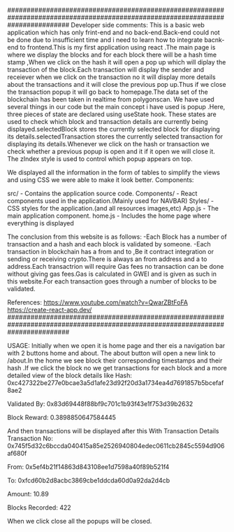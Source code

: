 
################################################################################################################################
Developer side comments:
This is a basic web application which has only frint-end and no back-end.Back-end could not be done due to insufficient time and i need to learn how to integrate bacnk-end to frontend.This is my first application using react .The main page is where we display the blocks and for each block there will be a hash time stamp ,When we click on the hash it will open a pop up which will diplay the transaction of the block.Each transaction will display the sender and receiever when we click on the transaction no it will display more details about the transactions and it will close the previous pop up.Thus if we close the transaction popup it will go back to homepage.The data set of the blockchain has been taken in realtime from polygonscan.
We have used several things in our code but the main concept i have used is popup .Here, three pieces of state are declared using  useState hook. These states are used to check which block and transaction details are currently being displayed.selectedBlock stores the currently selected block for displaying its details.selectedTransaction stores the currently selected transaction for displaying its details.Whenever we click on the hash or transaction we check whether a previous popup is open and it if it open we will close it. The zIndex style is used to control which popup appears on top.

We displayed all the information in the form of tables to simplify the views and using CSS we were able to make it look better.
Components:

src/ - Contains the application source code.
Components/ - React components used in the application.(Mainly used for NAVBAR)
Styles/ - CSS styles for the application.(and all resources images,etc)
App.js - The main application component.
home.js - Includes the home page where everything is displayed


The conclusion from this website is as follows:
-Each Block has a number of transaction and a hash and each block is validated by someone.
-Each transaction in blockchain has a from and to ,Be it contract integration or sending or receiving crypto.There is always an from address and a to address.Each transactrion will require Gas fees no transaction can be done without giving gas fees.Gas is calculated in GWEI and is given as such in this website.For each transaction goes through a number of blocks to be validated.

References:
https://www.youtube.com/watch?v=QwarZBtFoFA
https://create-react-app.dev/
################################################################################################################################

USAGE:
Initially when we open it is home page and ther eis a navigation bar with 2 buttons home and about.
The about button will open a new link to /about.In the home we see block their corresponding timestamps and their hash .If we click the block no we get transactions for each block and a more detailed view of the block details like 
Hash: 0xc427322be277e0bcae3a5d1afe23d92f20d3a1734ea4d7691857b5bcefaf8ae2

Validated By: 0x83d69448f88bf9c701c1b93f43e1f753d39b2632

Block Reward: 0.3898850647584445

And then transactions will be displayed after this With 
Transaction Details
Transaction No: 0x745f5d32c6bccda040415a85e2526940804edec0611cb2845c5594d906af680f

From: 0x5ef4b21f14863d843108ee1d7598a40f89b521f4

To: 0xfcd60b2d8acbc3869cbe1ddcda60d0a92da2d4cb

Amount: 10.89

Blocks Recorded: 422

When we click close all the popups will be closed.
